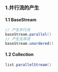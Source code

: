 ### 1.并行流的产生
#### 1.1 BaseStream
```java
// 产生并行流
baseStream.parallel()
// 产生无序流
baseStream.unordered()
```
#### 1.2 Collection
```java
list.parallelStream()
```